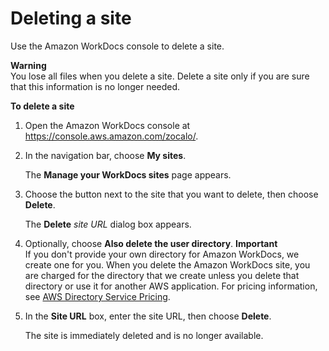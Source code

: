 # Deleting a site<a name="delete_site"></a>

Use the Amazon WorkDocs console to delete a site\.

**Warning**  
You lose all files when you delete a site\. Delete a site only if you are sure that this information is no longer needed\.

**To delete a site**

1. Open the Amazon WorkDocs console at [https://console\.aws\.amazon\.com/zocalo/](https://console.aws.amazon.com/zocalo/)\.

1. In the navigation bar, choose **My sites**\.

   The **Manage your WorkDocs sites** page appears\.

1. Choose the button next to the site that you want to delete, then choose **Delete**\.

   The **Delete** *site URL* dialog box appears\.

1. Optionally, choose **Also delete the user directory**\.
**Important**  
If you don't provide your own directory for Amazon WorkDocs, we create one for you\. When you delete the Amazon WorkDocs site, you are charged for the directory that we create unless you delete that directory or use it for another AWS application\. For pricing information, see [AWS Directory Service Pricing](http://aws.amazon.com/directoryservice/pricing/)\.

1. In the **Site URL** box, enter the site URL, then choose **Delete**\.

   The site is immediately deleted and is no longer available\.